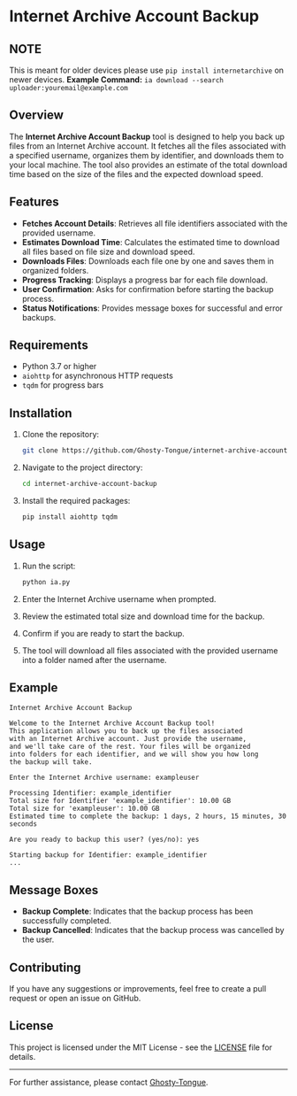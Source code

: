 # Internet Archive Account Backup

## NOTE

This is meant for older devices please use `pip install internetarchive` on newer devices. 
**Example Command:** `ia download --search uploader:youremail@example.com`

## Overview

The **Internet Archive Account Backup** tool is designed to help you back up files from an Internet Archive account. It fetches all the files associated with a specified username, organizes them by identifier, and downloads them to your local machine. The tool also provides an estimate of the total download time based on the size of the files and the expected download speed.

## Features

- **Fetches Account Details**: Retrieves all file identifiers associated with the provided username.
- **Estimates Download Time**: Calculates the estimated time to download all files based on file size and download speed.
- **Downloads Files**: Downloads each file one by one and saves them in organized folders.
- **Progress Tracking**: Displays a progress bar for each file download.
- **User Confirmation**: Asks for confirmation before starting the backup process.
- **Status Notifications**: Provides message boxes for successful and error backups.

## Requirements

- Python 3.7 or higher
- `aiohttp` for asynchronous HTTP requests
- `tqdm` for progress bars

## Installation

1. Clone the repository:

    ```bash
    git clone https://github.com/Ghosty-Tongue/internet-archive-account-backup.git
    ```

2. Navigate to the project directory:

    ```bash
    cd internet-archive-account-backup
    ```

3. Install the required packages:

    ```bash
    pip install aiohttp tqdm
    ```

## Usage

1. Run the script:

    ```bash
    python ia.py
    ```

2. Enter the Internet Archive username when prompted.

3. Review the estimated total size and download time for the backup.

4. Confirm if you are ready to start the backup.

5. The tool will download all files associated with the provided username into a folder named after the username.

## Example

```plaintext
Internet Archive Account Backup

Welcome to the Internet Archive Account Backup tool!
This application allows you to back up the files associated
with an Internet Archive account. Just provide the username,
and we'll take care of the rest. Your files will be organized
into folders for each identifier, and we will show you how long
the backup will take.

Enter the Internet Archive username: exampleuser

Processing Identifier: example_identifier
Total size for Identifier 'example_identifier': 10.00 GB
Total size for 'exampleuser': 10.00 GB
Estimated time to complete the backup: 1 days, 2 hours, 15 minutes, 30 seconds

Are you ready to backup this user? (yes/no): yes

Starting backup for Identifier: example_identifier
...
```

## Message Boxes

- **Backup Complete**: Indicates that the backup process has been successfully completed.
- **Backup Cancelled**: Indicates that the backup process was cancelled by the user.

## Contributing

If you have any suggestions or improvements, feel free to create a pull request or open an issue on GitHub.

## License

This project is licensed under the MIT License - see the [LICENSE](LICENSE) file for details.

---

For further assistance, please contact [Ghosty-Tongue](mailto:ghostytongue@example.com).
